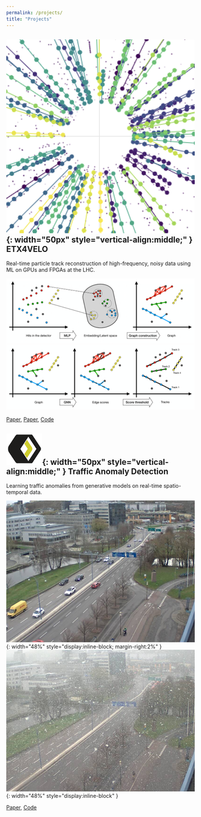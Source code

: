 ```yaml
---
permalink: /projects/
title: "Projects"
---
```


## ![logo](/assets/images/etx4velo-avatar.png){: width="50px" style="vertical-align:middle;" } ETX4VELO

Real-time particle track reconstruction of high-frequency, noisy data using ML on GPUs and FPGAs at the LHC. 

[![etx4velo-1 preview](/assets/images/etx4velo-1.png)](/assets/images/etx4velo-1.pdf)
[![etx4velo-2 preview](/assets/images/etx4velo-2.png)](/assets/images/etx4velo-2.pdf)

[Paper](https://dx.doi.org/10.1088/1748-0221/19/12/P12022), [Paper](https://arxiv.org/abs/2502.02304), [Code](https://gitlab.cern.ch/gdl4hep)

## ![logo](/assets/images/xim-logo.png){: width="50px" style="vertical-align:middle;" } Traffic Anomaly Detection

Learning traffic anomalies from generative models on real-time spatio-temporal data.

![xim-1](/assets/images/xim-1.png){: width="48%" style="display:inline-block; margin-right:2%" }
![xim-2](/assets/images/xim-2.png){: width="48%" style="display:inline-block" }

[Paper](https://arxiv.org/abs/2502.01391), [Code](https://gitlab.cern.ch/fgiasemi/traffic-anomaly-detection)
